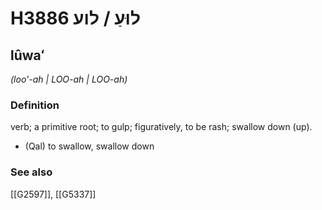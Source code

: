 # H3886 לוּעַ / לוע

## lûwaʻ

_(loo'-ah | LOO-ah | LOO-ah)_

### Definition

verb; a primitive root; to gulp; figuratively, to be rash; swallow down (up).

- (Qal) to swallow, swallow down
### See also

[[G2597]], [[G5337]]

